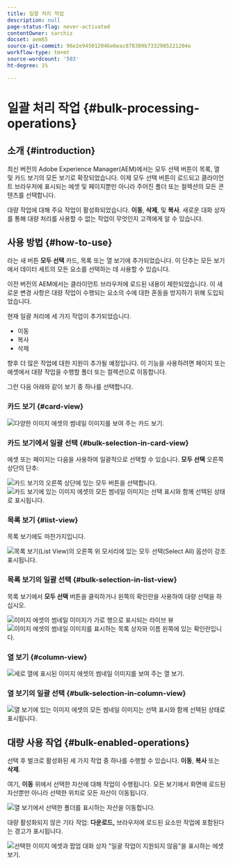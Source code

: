 ```yaml
---
title: 일괄 처리 작업
description: null
page-status-flag: never-activated
contentOwner: sarchiz
docset: aem65
source-git-commit: 96e2e945012046e6eac878389b7332985221204e
workflow-type: tm+mt
source-wordcount: '503'
ht-degree: 1%

---
```



# 일괄 처리 작업 {#bulk-processing-operations}

## 소개 {#introduction}

최신 버전의 Adobe Experience Manager(AEM)에서는 모두 선택 버튼이 목록, 열 및 카드 보기의 모든 보기로 확장되었습니다. 이제 모두 선택 버튼이 로드되고 클라이언트 브라우저에 표시되는 에셋 및 페이지뿐만 아니라 주어진 폴더 또는 컬렉션의 모든 콘텐츠를 선택합니다.

대량 작업에 대해 주요 작업이 활성화되었습니다. **이동**, **삭제**, 및 **복사**. 새로운 대화 상자를 통해 대량 처리를 사용할 수 없는 작업이 무엇인지 고객에게 알 수 있습니다.

## 사용 방법 {#how-to-use}

라는 새 버튼 **모두 선택** 카드, 목록 또는 열 보기에 추가되었습니다. 이 단추는 모든 보기에서 데이터 세트의 모든 요소를 선택하는 데 사용할 수 있습니다.

이전 버전의 AEM에서는 클라이언트 브라우저에 로드된 내용이 제한되었습니다. 이 새로운 변경 사항은 대량 작업이 수행되는 요소의 수에 대한 혼동을 방지하기 위해 도입되었습니다.

현재 일괄 처리에 세 가지 작업이 추가되었습니다.

* 이동
* 복사
* 삭제

향후 더 많은 작업에 대한 지원이 추가될 예정입니다.
이 기능을 사용하려면 페이지 또는 에셋에서 대량 작업을 수행할 폴더 또는 컬렉션으로 이동합니다.

그런 다음 아래와 같이 보기 중 하나를 선택합니다.

### 카드 보기 {#card-view}

![다양한 이미지 에셋의 썸네일 이미지를 보여 주는 카드 보기.](assets/unu.png)

### 카드 보기에서 일괄 선택 {#bulk-selection-in-card-view}

에셋 또는 페이지는 다음을 사용하여 일괄적으로 선택할 수 있습니다. **모두 선택** 오른쪽 상단의 단추:

![카드 보기의 오른쪽 상단에 있는 모두 버튼을 선택합니다.](assets/doi.png) ![카드 보기에 있는 이미지 에셋의 모든 썸네일 이미지는 선택 표시와 함께 선택된 상태로 표시됩니다.](assets/trei.png)

### 목록 보기 {#list-view}

목록 보기에도 마찬가지입니다.

![목록 보기(List View)의 오른쪽 위 모서리에 있는 모두 선택(Select All) 옵션이 강조 표시됩니다.](assets/patru_modified.png)

### 목록 보기의 일괄 선택 {#bulk-selection-in-list-view}

목록 보기에서 **모두 선택** 버튼을 클릭하거나 왼쪽의 확인란을 사용하여 대량 선택을 하십시오.

![이미지 에셋의 썸네일 이미지가 가로 행으로 표시되는 라이브 뷰](assets/cinci.png) ![이미지 에셋의 썸네일 이미지를 표시하는 목록 상자와 이름 왼쪽에 있는 확인란입니다.](assets/sase.png)

### 열 보기 {#column-view}

![세로 열에 표시된 이미지 에셋의 썸네일 이미지를 보여 주는 열 보기.](assets/sapte.png)

### 열 보기의 일괄 선택 {#bulk-selection-in-column-view}

![열 보기에 있는 이미지 에셋의 모든 썸네일 이미지는 선택 표시와 함께 선택된 상태로 표시됩니다.](assets/opt.png)

## 대량 사용 작업 {#bulk-enabled-operations}

선택 후 벌크로 활성화된 세 가지 작업 중 하나를 수행할 수 있습니다. **이동**, **복사** 또는 **삭제**.

여기, **이동** 위에서 선택한 자산에 대해 작업이 수행됩니다. 모든 보기에서 화면에 로드된 자산뿐만 아니라 선택한 위치로 모든 자산이 이동됩니다.

![열 보기에서 선택한 폴더를 표시하는 자산을 이동합니다.](assets/noua.png)

대량 활성화되지 않은 기타 작업: **다운로드,** 브라우저에 로드된 요소만 작업에 포함된다는 경고가 표시됩니다.

![선택한 이미지 에셋과 팝업 대화 상자 &quot;일괄 작업이 지원되지 않음&quot;을 표시하는 에셋 보기.](assets/zece.png)
